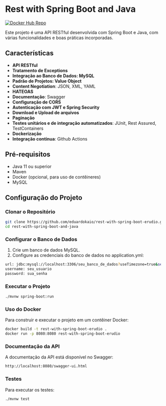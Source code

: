 # Rest with Spring Boot and Java
[![Docker Hub Repo](https://img.shields.io/docker/pulls/eduardokaio/rest-with-spring-boot-erudio.svg)](https://hub.docker.com/repository/docker/eduardokaio/rest-with-spring-boot-erudio)

Este projeto é uma API RESTful desenvolvida com Spring Boot e Java, com várias funcionalidades e boas práticas incorporadas.

## Características

- **API RESTful**
- **Tratamento de Exceptions**
- **Integração ao Banco de Dados: MySQL**
- **Padrão de Projetos: Value Object**
- **Content Negotiation**: JSON, XML, YAML
- **HATEOAS**
- **Documentação**: Swagger
- **Configuração de CORS**
- **Autenticação com JWT e Spring Security**
- **Download e Upload de arquivos**
- **Paginação**
- **Testes unitários e de integração automatizados**: JUnit, Rest Assured, TestContainers
- **Dockerização**
- **Integração contínua**: Github Actions

## Pré-requisitos

- Java 11 ou superior
- Maven
- Docker (opcional, para uso de contêineres)
- MySQL

## Configuração do Projeto

### Clonar o Repositório

```sh
git clone https://github.com/eduardokaio/rest-with-spring-boot-erudio.git
cd rest-with-spring-boot-and-java
```

### Configurar o Banco de Dados
1. Crie um banco de dados MySQL.
2. Configure as credenciais do banco de dados no application.yml:

```sh
url: jdbc:mysql://localhost:3306/seu_banco_de_dados?useTimezone=true&serverTimezone=UTC
username: seu_usuario
password: sua_senha
```

### Executar o Projeto
```sh
./mvnw spring-boot:run
```

### Uso do Docker

Para construir e executar o projeto em um contêiner Docker:
```sh
docker build -t rest-with-spring-boot-erudio .
docker run -p 8080:8080 rest-with-spring-boot-erudio
```

### Documentação da API

A documentação da API está disponível no Swagger:
```bash
http://localhost:8080/swagger-ui.html
```

### Testes

Para executar os testes:
```sh
./mvnw test
```

